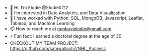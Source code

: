 - 👋 Hi, I’m Elodie @Elodie0712
- 👀 I’m interested in Data Analytics, and Data Visualization
- 🌱 I have worked with Python, SQL, MongoDB, Javascript, Leaflet, Tableau, and Machine Learning
- 📫 How to reach me at mmbuyielodie@gmail.com
- ⚡ Fun fact: I earned a doctoral degree at the age of 30
- CHECKOUT MY TEAM PROJECT: https://github.com/samwallach7/NHL_Analysis 

<!---
Elodie0712/Elodie0712 is a ✨ special ✨ repository because its `README.md` (this file) appears on your GitHub profile.
You can click the Preview link to take a look at your changes.
--->

